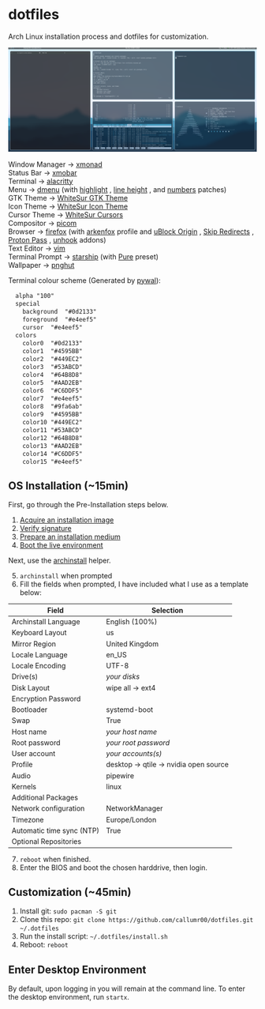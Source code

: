 # dotfiles
Arch Linux installation process and dotfiles for customization.

![screenshot](/img/screenshots/screenshot.png)

Window Manager  → [xmonad](https://xmonad.org/)\
Status Bar      → [xmobar](https://github.com/jaor/xmobar)\
Terminal        → [alacritty](https://github.com/alacritty/alacritty)\
Menu            → [dmenu](https://tools.suckless.org/dmenu/)
    (with         [highlight](https://tools.suckless.org/dmenu/patches/highlight/)
    , 
                  [line height](https://tools.suckless.org/dmenu/patches/line-height/)
    , and         [numbers](https://tools.suckless.org/dmenu/patches/numbers/)
    patches)\
GTK Theme       → [WhiteSur GTK Theme](https://github.com/vinceliuice/WhiteSur-gtk-theme)\
Icon Theme      → [WhiteSur Icon Theme](https://github.com/vinceliuice/WhiteSur-icon-theme)\
Cursor Theme    → [WhiteSur Cursors](https://github.com/vinceliuice/WhiteSur-cursors)\
Compositor      → [picom](https://github.com/jonaburg/picom)\
Browser         → [firefox](https://www.mozilla.org/en-GB/firefox/)
    (with         [arkenfox](https://github.com/arkenfox/user.js)
    profile and 
                  [uBlock Origin](https://addons.mozilla.org/en-GB/firefox/addon/ublock-origin/)
    ,             [Skip Redirects](https://addons.mozilla.org/en-GB/firefox/addon/skip-redirect/)
    ,             [Proton Pass](https://addons.mozilla.org/en-GB/firefox/addon/proton-pass/)
    ,             [unhook](https://addons.mozilla.org/en-GB/firefox/addon/youtube-recommended-videos/)
    addons)\
Text Editor     → [vim](https://www.vim.org/)\
Terminal Prompt → [starship](https://starship.rs/) 
    (with         [Pure](https://starship.rs/presets/pure-preset.html)
    preset)\
Wallpaper       → [pnghut](https://pnghut.com/png/g8HeRPsQms/mount-scenery-mountain-range-21-9-aspect-ratio-desktop-wallpaper-transparent-png)

Terminal colour scheme (Generated by [pywal](https://github.com/dylanaraps/pywal)):
```
  alpha	"100"
  special	
    background	"#0d2133"
    foreground	"#e4eef5"
    cursor	"#e4eef5"
  colors	
    color0	"#0d2133"
    color1	"#4595BB"
    color2	"#449EC2"
    color3	"#53ABCD"
    color4	"#64B8D8"
    color5	"#AAD2EB"
    color6	"#C6DDF5"
    color7	"#e4eef5"
    color8	"#9fa6ab"
    color9	"#4595BB"
    color10	"#449EC2"
    color11	"#53ABCD"
    color12	"#64B8D8"
    color13	"#AAD2EB"
    color14	"#C6DDF5"
    color15	"#e4eef5"
```

## OS Installation (~15min)
First, go through the Pre-Installation steps below.
1. [Acquire an installation image](https://wiki.archlinux.org/title/installation_guide#Pre-installation)  
2. [Verify signature](https://wiki.archlinux.org/title/installation_guide#Prepare_an_installation_medium)  
3. [Prepare an installation medium](https://wiki.archlinux.org/title/installation_guide#Prepare_an_installation_medium)  
4. [Boot the live environment](https://wiki.archlinux.org/title/installation_guide#Prepare_an_installation_medium) 

Next, use the [archinstall](https://wiki.archlinux.org/title/archinstall) helper.

5. ```archinstall``` when prompted
6. Fill the fields when prompted, I have included what I use as a template below:

| Field                     | Selection                                     |
|---------------------------|-----------------------------------------------|
| Archinstall Language      | English (100%)                                |
| Keyboard Layout           | us                                            |
| Mirror Region             | United Kingdom                                |
| Locale Language           | en_US                                         |
| Locale Encoding           | UTF-8                                         |
| Drive(s)                  | *your disks*                                  |
| Disk Layout               | wipe all &rarr; ext4                          |
| Encryption Password       |                                               |
| Bootloader                | systemd-boot                                  |
| Swap                      | True                                          |
| Host name                 | *your host name*                              |
| Root password             | *your root password*                          |
| User account              | *your accounts(s)*                            |
| Profile                   | desktop &rarr; qtile &rarr; nvidia open source|
| Audio                     | pipewire                                      |
| Kernels                   | linux                                         |
| Additional Packages       |                                               |
| Network configuration     | NetworkManager                                |
| Timezone                  | Europe/London                                 |
| Automatic time sync (NTP) | True                                          |
| Optional Repositories     |                                               |

7. ```reboot``` when finished.
8. Enter the BIOS and boot the chosen harddrive, then login.

## Customization (~45min)
1. Install git: `sudo pacman -S git`
2. Clone this repo: `git clone https://github.com/callumr00/dotfiles.git ~/.dotfiles`
3. Run the install script: `~/.dotfiles/install.sh`
4. Reboot: `reboot`

## Enter Desktop Environment
By default, upon logging in you will remain at the command line. To enter the desktop environment, run `startx`.
